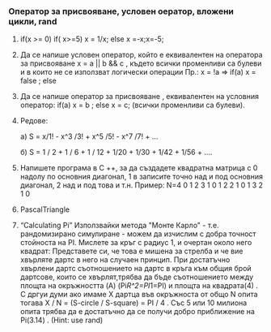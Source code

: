 ### Оператор за присвояване, условен оератор, вложени цикли, rand 

1. if(x >= 0) if( x>=5) x = 1/x; else x =-x;x=-5;

2. Да се напише условен оператор, който е еквивалентен на оператора за присвояване 
x = a || b && c , където всички променливи са булеви и в които не се използват логически операции
Пр.:
  x = !a   =>  if(a) x = false ; else 


3. Да се напише оператор за присвояване , еквивалентен на условния оператор: 
 if(a) x = b ; else x = c; (всички променливи са булеви).
 
4. Редове:


    а) S = x/1!  - x^3 /3! + x^5 /5! - x^7 /7! + ...
    
    
    б) S = 1 / 2 + 1 / 6 + 1 / 12 + 1/20 + 1/30 + 1/42 + 1/56 + ....
    
5. Напишете програма в C ++, за да създадете квадратна матрица с 0 надолу по основния диагонал, 1 в
записите точно над и под основния диагонал, 2 над и под това и т.н.
Пример: N=4
0 1 2 3
1 0 1 2
2 1 0 1
3 2 1 0 

6. PascalTriangle
7. “Calculating Pi”
 Използвайки метода "Монте Карло" - т.е. рандомизирано симулиране - можем да изчислим с добра точност стойноста на PI. Мислете за кръг с радиус 1, и очертан около него квадрат: Представете си, че това е мишена за стрелба и че вие хвърляте дартс в него на случаен принцип. При достатъчно хвърлени дартс съотношението на дартс в кръга към общия брой дартсове, които се  хвърлят,трябва да бъде съотношението между площта на окръжността (A) (Pi*R^2=PI*1=PI) и площта на квадрата(4) . С дргуи думи ако имаме X дартца във окръжноста от общо N опита тогава X / N = (S-circle / S-square)
= PI / 4 . Със 5 или 10 милиона опита трябва да е достатъчно да се получи добро приближение на Pi(3.14) . (Hint: use rand)
